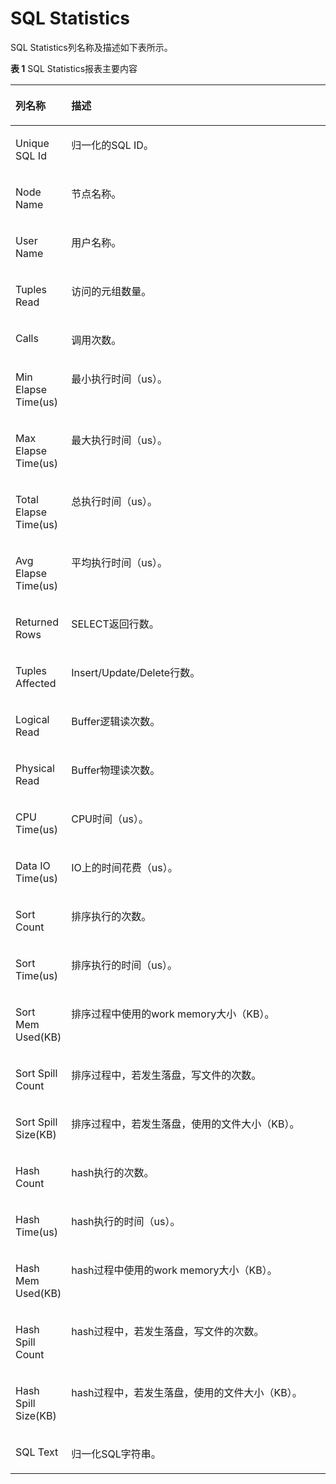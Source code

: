 # SQL Statistics<a name="ZH-CN_TOPIC_0000001215355222"></a>

SQL Statistics列名称及描述如下表所示。

**表 1**  SQL Statistics报表主要内容

<a name="table42308587231"></a>
<table><thead align="left"><tr id="row1023195813234"><th class="cellrowborder" valign="top" width="17.169999999999998%" id="mcps1.2.3.1.1"><p id="p11577121319414"><a name="p11577121319414"></a><a name="p11577121319414"></a>列名称</p>
</th>
<th class="cellrowborder" valign="top" width="82.83%" id="mcps1.2.3.1.2"><p id="p1923155815232"><a name="p1923155815232"></a><a name="p1923155815232"></a>描述</p>
</th>
</tr>
</thead>
<tbody><tr id="row623125811239"><td class="cellrowborder" valign="top" width="17.169999999999998%" headers="mcps1.2.3.1.1 "><p id="p66198540388"><a name="p66198540388"></a><a name="p66198540388"></a>Unique SQL Id</p>
</td>
<td class="cellrowborder" valign="top" width="82.83%" headers="mcps1.2.3.1.2 "><p id="p5620454123819"><a name="p5620454123819"></a><a name="p5620454123819"></a>归一化的SQL ID。</p>
</td>
</tr>
<tr id="row3529101319150"><td class="cellrowborder" valign="top" width="17.169999999999998%" headers="mcps1.2.3.1.1 "><p id="p5715192416419"><a name="p5715192416419"></a><a name="p5715192416419"></a>Node Name</p>
</td>
<td class="cellrowborder" valign="top" width="82.83%" headers="mcps1.2.3.1.2 "><p id="p4715192418417"><a name="p4715192418417"></a><a name="p4715192418417"></a>节点名称。</p>
</td>
</tr>
<tr id="row123110587238"><td class="cellrowborder" valign="top" width="17.169999999999998%" headers="mcps1.2.3.1.1 "><p id="p1762018546385"><a name="p1762018546385"></a><a name="p1762018546385"></a>User Name</p>
</td>
<td class="cellrowborder" valign="top" width="82.83%" headers="mcps1.2.3.1.2 "><p id="p1762055473818"><a name="p1762055473818"></a><a name="p1762055473818"></a>用户名称。</p>
</td>
</tr>
<tr id="row1323111589238"><td class="cellrowborder" valign="top" width="17.169999999999998%" headers="mcps1.2.3.1.1 "><p id="p18620105483810"><a name="p18620105483810"></a><a name="p18620105483810"></a>Tuples Read</p>
</td>
<td class="cellrowborder" valign="top" width="82.83%" headers="mcps1.2.3.1.2 "><p id="p1162011544381"><a name="p1162011544381"></a><a name="p1162011544381"></a>访问的元组数量。</p>
</td>
</tr>
<tr id="row20231155818239"><td class="cellrowborder" valign="top" width="17.169999999999998%" headers="mcps1.2.3.1.1 "><p id="p662075413388"><a name="p662075413388"></a><a name="p662075413388"></a>Calls</p>
</td>
<td class="cellrowborder" valign="top" width="82.83%" headers="mcps1.2.3.1.2 "><p id="p1062014540381"><a name="p1062014540381"></a><a name="p1062014540381"></a>调用次数。</p>
</td>
</tr>
<tr id="row1523145815238"><td class="cellrowborder" valign="top" width="17.169999999999998%" headers="mcps1.2.3.1.1 "><p id="p1662015413385"><a name="p1662015413385"></a><a name="p1662015413385"></a>Min Elapse Time(us)</p>
</td>
<td class="cellrowborder" valign="top" width="82.83%" headers="mcps1.2.3.1.2 "><p id="p10620165413811"><a name="p10620165413811"></a><a name="p10620165413811"></a>最小执行时间（us）。</p>
</td>
</tr>
<tr id="row4231125862312"><td class="cellrowborder" valign="top" width="17.169999999999998%" headers="mcps1.2.3.1.1 "><p id="p176201549388"><a name="p176201549388"></a><a name="p176201549388"></a>Max Elapse Time(us)</p>
</td>
<td class="cellrowborder" valign="top" width="82.83%" headers="mcps1.2.3.1.2 "><p id="p5620854203815"><a name="p5620854203815"></a><a name="p5620854203815"></a>最大执行时间（us）。</p>
</td>
</tr>
<tr id="row19231558172318"><td class="cellrowborder" valign="top" width="17.169999999999998%" headers="mcps1.2.3.1.1 "><p id="p1362015433813"><a name="p1362015433813"></a><a name="p1362015433813"></a>Total Elapse Time(us)</p>
</td>
<td class="cellrowborder" valign="top" width="82.83%" headers="mcps1.2.3.1.2 "><p id="p562010543384"><a name="p562010543384"></a><a name="p562010543384"></a>总执行时间（us）。</p>
</td>
</tr>
<tr id="row1425411209253"><td class="cellrowborder" valign="top" width="17.169999999999998%" headers="mcps1.2.3.1.1 "><p id="p146200546388"><a name="p146200546388"></a><a name="p146200546388"></a>Avg Elapse Time(us)</p>
</td>
<td class="cellrowborder" valign="top" width="82.83%" headers="mcps1.2.3.1.2 "><p id="p1620165473816"><a name="p1620165473816"></a><a name="p1620165473816"></a>平均执行时间（us）。</p>
</td>
</tr>
<tr id="row1483523102517"><td class="cellrowborder" valign="top" width="17.169999999999998%" headers="mcps1.2.3.1.1 "><p id="p146201154163819"><a name="p146201154163819"></a><a name="p146201154163819"></a>Returned Rows</p>
</td>
<td class="cellrowborder" valign="top" width="82.83%" headers="mcps1.2.3.1.2 "><p id="p16620115443819"><a name="p16620115443819"></a><a name="p16620115443819"></a>SELECT返回行数。</p>
</td>
</tr>
<tr id="row1395913276256"><td class="cellrowborder" valign="top" width="17.169999999999998%" headers="mcps1.2.3.1.1 "><p id="p1562015411381"><a name="p1562015411381"></a><a name="p1562015411381"></a>Tuples Affected</p>
</td>
<td class="cellrowborder" valign="top" width="82.83%" headers="mcps1.2.3.1.2 "><p id="p206201254173817"><a name="p206201254173817"></a><a name="p206201254173817"></a>Insert/Update/Delete行数。</p>
</td>
</tr>
<tr id="row1119733002519"><td class="cellrowborder" valign="top" width="17.169999999999998%" headers="mcps1.2.3.1.1 "><p id="p1762095483816"><a name="p1762095483816"></a><a name="p1762095483816"></a>Logical Read</p>
</td>
<td class="cellrowborder" valign="top" width="82.83%" headers="mcps1.2.3.1.2 "><p id="p186209545384"><a name="p186209545384"></a><a name="p186209545384"></a>Buffer逻辑读次数。</p>
</td>
</tr>
<tr id="row3539163272511"><td class="cellrowborder" valign="top" width="17.169999999999998%" headers="mcps1.2.3.1.1 "><p id="p1562075433818"><a name="p1562075433818"></a><a name="p1562075433818"></a>Physical Read</p>
</td>
<td class="cellrowborder" valign="top" width="82.83%" headers="mcps1.2.3.1.2 "><p id="p9620654173818"><a name="p9620654173818"></a><a name="p9620654173818"></a>Buffer物理读次数。</p>
</td>
</tr>
<tr id="row14673122518255"><td class="cellrowborder" valign="top" width="17.169999999999998%" headers="mcps1.2.3.1.1 "><p id="p1662095423816"><a name="p1662095423816"></a><a name="p1662095423816"></a>CPU Time(us)</p>
</td>
<td class="cellrowborder" valign="top" width="82.83%" headers="mcps1.2.3.1.2 "><p id="p0620165443812"><a name="p0620165443812"></a><a name="p0620165443812"></a>CPU时间（us）。</p>
</td>
</tr>
<tr id="row879314172519"><td class="cellrowborder" valign="top" width="17.169999999999998%" headers="mcps1.2.3.1.1 "><p id="p3430745133918"><a name="p3430745133918"></a><a name="p3430745133918"></a>Data IO Time(us)</p>
</td>
<td class="cellrowborder" valign="top" width="82.83%" headers="mcps1.2.3.1.2 "><p id="p2430204533911"><a name="p2430204533911"></a><a name="p2430204533911"></a>IO上的时间花费（us）。</p>
</td>
</tr>
<tr id="row1414192733916"><td class="cellrowborder" valign="top" width="17.169999999999998%" headers="mcps1.2.3.1.1 "><p id="p34301645133913"><a name="p34301645133913"></a><a name="p34301645133913"></a>Sort Count</p>
</td>
<td class="cellrowborder" valign="top" width="82.83%" headers="mcps1.2.3.1.2 "><p id="p1343034520392"><a name="p1343034520392"></a><a name="p1343034520392"></a>排序执行的次数。</p>
</td>
</tr>
<tr id="row14238153963911"><td class="cellrowborder" valign="top" width="17.169999999999998%" headers="mcps1.2.3.1.1 "><p id="p343015452399"><a name="p343015452399"></a><a name="p343015452399"></a>Sort Time(us)</p>
</td>
<td class="cellrowborder" valign="top" width="82.83%" headers="mcps1.2.3.1.2 "><p id="p7430114520396"><a name="p7430114520396"></a><a name="p7430114520396"></a>排序执行的时间（us）。</p>
</td>
</tr>
<tr id="row34309373394"><td class="cellrowborder" valign="top" width="17.169999999999998%" headers="mcps1.2.3.1.1 "><p id="p84301245133913"><a name="p84301245133913"></a><a name="p84301245133913"></a>Sort Mem Used(KB)</p>
</td>
<td class="cellrowborder" valign="top" width="82.83%" headers="mcps1.2.3.1.2 "><p id="p10430144563910"><a name="p10430144563910"></a><a name="p10430144563910"></a>排序过程中使用的work memory大小（KB）。</p>
</td>
</tr>
<tr id="row5622335123916"><td class="cellrowborder" valign="top" width="17.169999999999998%" headers="mcps1.2.3.1.1 "><p id="p343084513918"><a name="p343084513918"></a><a name="p343084513918"></a>Sort Spill Count</p>
</td>
<td class="cellrowborder" valign="top" width="82.83%" headers="mcps1.2.3.1.2 "><p id="p1143014563917"><a name="p1143014563917"></a><a name="p1143014563917"></a>排序过程中，若发生落盘，写文件的次数。</p>
</td>
</tr>
<tr id="row0875134313254"><td class="cellrowborder" valign="top" width="17.169999999999998%" headers="mcps1.2.3.1.1 "><p id="p443024543912"><a name="p443024543912"></a><a name="p443024543912"></a>Sort Spill Size(KB)</p>
</td>
<td class="cellrowborder" valign="top" width="82.83%" headers="mcps1.2.3.1.2 "><p id="p144301045123916"><a name="p144301045123916"></a><a name="p144301045123916"></a>排序过程中，若发生落盘，使用的文件大小（KB）。</p>
</td>
</tr>
<tr id="row16973101611393"><td class="cellrowborder" valign="top" width="17.169999999999998%" headers="mcps1.2.3.1.1 "><p id="p3430144520392"><a name="p3430144520392"></a><a name="p3430144520392"></a>Hash Count</p>
</td>
<td class="cellrowborder" valign="top" width="82.83%" headers="mcps1.2.3.1.2 "><p id="p16430745133912"><a name="p16430745133912"></a><a name="p16430745133912"></a>hash执行的次数。</p>
</td>
</tr>
<tr id="row382814123919"><td class="cellrowborder" valign="top" width="17.169999999999998%" headers="mcps1.2.3.1.1 "><p id="p1443024510391"><a name="p1443024510391"></a><a name="p1443024510391"></a>Hash Time(us)</p>
</td>
<td class="cellrowborder" valign="top" width="82.83%" headers="mcps1.2.3.1.2 "><p id="p04301458392"><a name="p04301458392"></a><a name="p04301458392"></a>hash执行的时间（us）。</p>
</td>
</tr>
<tr id="row198061645112515"><td class="cellrowborder" valign="top" width="17.169999999999998%" headers="mcps1.2.3.1.1 "><p id="p18430164583913"><a name="p18430164583913"></a><a name="p18430164583913"></a>Hash Mem Used(KB)</p>
</td>
<td class="cellrowborder" valign="top" width="82.83%" headers="mcps1.2.3.1.2 "><p id="p1430154553919"><a name="p1430154553919"></a><a name="p1430154553919"></a>hash过程中使用的work memory大小（KB）。</p>
</td>
</tr>
<tr id="row4723104742515"><td class="cellrowborder" valign="top" width="17.169999999999998%" headers="mcps1.2.3.1.1 "><p id="p2043010457395"><a name="p2043010457395"></a><a name="p2043010457395"></a>Hash Spill Count</p>
</td>
<td class="cellrowborder" valign="top" width="82.83%" headers="mcps1.2.3.1.2 "><p id="p0430134515395"><a name="p0430134515395"></a><a name="p0430134515395"></a>hash过程中，若发生落盘，写文件的次数。</p>
</td>
</tr>
<tr id="row179037123914"><td class="cellrowborder" valign="top" width="17.169999999999998%" headers="mcps1.2.3.1.1 "><p id="p14430164513398"><a name="p14430164513398"></a><a name="p14430164513398"></a>Hash Spill Size(KB)</p>
</td>
<td class="cellrowborder" valign="top" width="82.83%" headers="mcps1.2.3.1.2 "><p id="p14302045143918"><a name="p14302045143918"></a><a name="p14302045143918"></a>hash过程中，若发生落盘，使用的文件大小（KB）。</p>
</td>
</tr>
<tr id="row2808633103920"><td class="cellrowborder" valign="top" width="17.169999999999998%" headers="mcps1.2.3.1.1 "><p id="p34311045113916"><a name="p34311045113916"></a><a name="p34311045113916"></a>SQL Text</p>
</td>
<td class="cellrowborder" valign="top" width="82.83%" headers="mcps1.2.3.1.2 "><p id="p24311845133910"><a name="p24311845133910"></a><a name="p24311845133910"></a>归一化SQL字符串。</p>
</td>
</tr>
</tbody>
</table>

